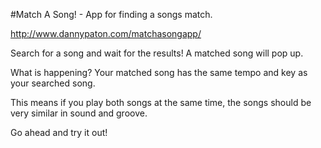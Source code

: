 #Match A Song! - App for finding a songs match.

http://www.dannypaton.com/matchasongapp/

Search for a song and wait for the results! A matched song will pop up.

What is happening? Your matched song has the same tempo and key as your searched song.

This means if you play both songs at the same time, the songs should be very similar in sound and groove.

Go ahead and try it out!